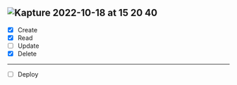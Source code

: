
![Kapture 2022-10-18 at 15 20 40](https://user-images.githubusercontent.com/53070295/196351419-95a6f259-661e-4d66-ac8d-5051cd92c9f6.gif)
---
- [x] Create
- [x] Read
- [ ] Update
- [x] Delete
---
- [ ] Deploy
